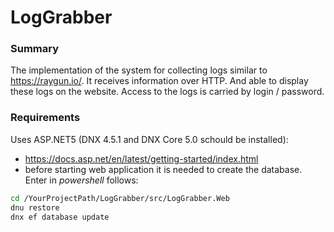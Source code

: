 # LogGrabber

### Summary ###

The implementation of the system for collecting logs
similar to https://raygun.io/. It receives information over HTTP.
And able to display these logs on the website.
Access to the logs is carried by login / password.

### Requirements ###

Uses ASP.NET5 (DNX 4.5.1 and DNX Core 5.0 schould be installed):

* https://docs.asp.net/en/latest/getting-started/index.html
* before starting web application it is needed to create the database. Enter in *powershell* follows:
```sh
cd /YourProjectPath/LogGrabber/src/LogGrabber.Web
dnu restore
dnx ef database update
``` 

